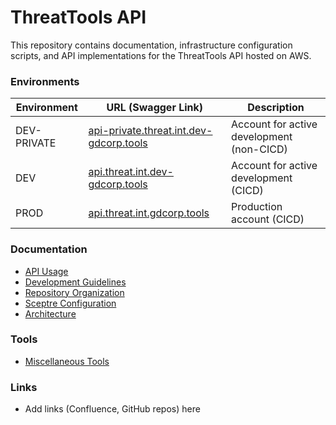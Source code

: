 # ThreatTools API

This repository contains documentation, infrastructure configuration scripts,
and API implementations for the ThreatTools API hosted on AWS.

### Environments

| Environment | URL (Swagger Link) | Description
| --- | --- | ---
| DEV-PRIVATE | [api-private.threat.int.dev-gdcorp.tools](https://sso.dev-gdcorp.tools/login?realm=jomax&app=api-private.threat.int&path=/swagger/) | Account for active development (non-CICD)
| DEV | [api.threat.int.dev-gdcorp.tools](https://sso.dev-gdcorp.tools/login?realm=jomax&app=api.threat.int&path=/swagger/) | Account for active development (CICD)
| PROD | [api.threat.int.gdcorp.tools](https://sso.gdcorp.tools/login?realm=jomax&app=api.threat.int&path=/swagger/) | Production account (CICD)

### Documentation

* [API Usage](docs/USAGE.md)
* [Development Guidelines](docs/DEVELOPMENT.md)
* [Repository Organization](docs/ORGANIZATION.md)
* [Sceptre Configuration](sceptre/README.md)
* [Architecture](docs/ARCHITECTURE.md)

### Tools

* [Miscellaneous Tools](tools/README.md)

### Links

* Add links (Confluence, GitHub repos) here
